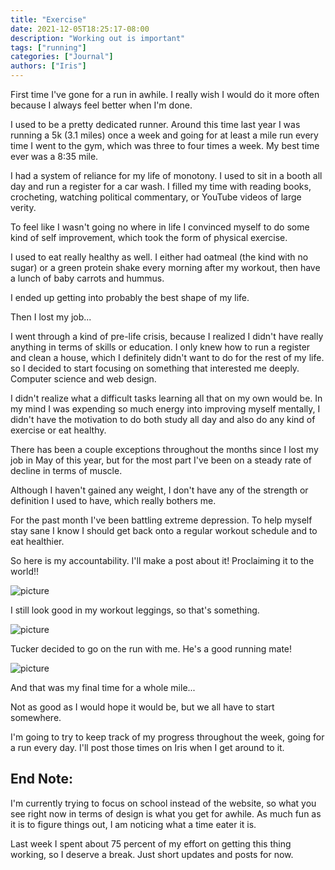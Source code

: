 ```yaml
---
title: "Exercise"
date: 2021-12-05T18:25:17-08:00
description: "Working out is important"
tags: ["running"]
categories: ["Journal"]
authors: ["Iris"]
---
```


First time I've gone for a run in awhile. I really wish I would do it more often because I always feel better when I'm done.

I used to be a pretty dedicated runner. Around this time last year I was running a 5k (3.1 miles) once a week and going for at least a mile run every time I went to the gym, which was three to four times a week. My best time ever was a 8:35 mile.

I had a system of reliance for my life of monotony. I used to sit in a booth all day and run a register for a car wash. I filled my time with reading books, crocheting, watching political commentary, or YouTube videos of large verity.

To feel like I wasn't going no where in life I convinced myself to do some kind of self improvement, which took the form of physical exercise.

I used to eat really healthy as well. I either had oatmeal (the kind with no sugar) or a green protein shake every morning after my workout, then have a lunch of baby carrots and hummus. 

I ended up getting into probably the best shape of my life. 

Then I lost my job...

I went through a kind of pre-life crisis, because I realized I didn't have really anything in terms of skills or education. I only knew how to run a register and clean a house, which I definitely didn't want to do for the rest of my life. so I decided to start focusing on something that interested me deeply. Computer science and web design. 

I didn't realize what a difficult tasks learning all that on my own would be. In my mind I was expending so much energy into improving myself mentally, I didn't have the motivation to do both study all day and also do any kind of exercise or eat healthy.

There has been a couple exceptions throughout the months since I lost my job in May of this year, but for the most part I've been on a steady rate of decline in terms of muscle. 

Although I haven't gained any weight, I don't have any of the strength or definition I used to have, which really bothers me. 

For the past month I've been battling extreme depression. To help myself stay sane I know I should get back onto a regular workout schedule and to eat healthier.

So here is my accountability. I'll make a post about it! Proclaiming it to the world!!

![picture](/beforeRun.jpg)

I still look good in my workout leggings, so that's something.

![picture](/onRun.jpg)

Tucker decided to go on the run with me. He's a good running mate!

![picture](/runTime.jpg)

And that was my final time for a whole mile...

Not as good as I would hope it would be, but we all have to start somewhere. 

I'm going to try to keep track of my progress throughout the week, going for a run every day. I'll post those times on Iris when I get around to it.

## End Note:

I'm currently trying to focus on school instead of the website, so what you see right now in terms of design is what you get for awhile. As much fun as it is to figure things out, I am noticing what a time eater it is. 

Last week I spent about 75 percent of my effort on getting this thing working, so I deserve a break. Just short updates and posts for now.

